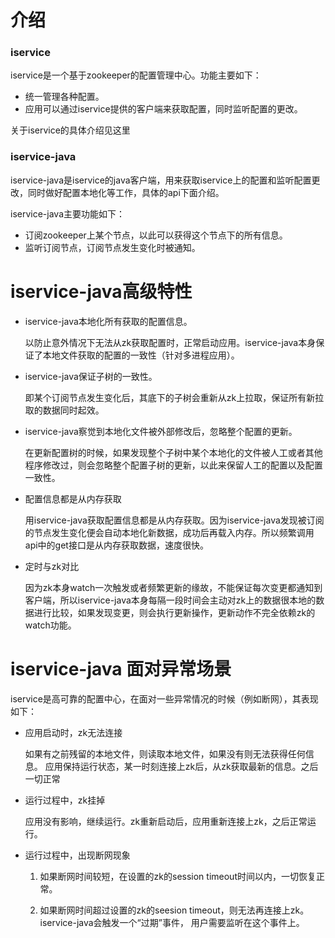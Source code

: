 # 介绍

### iservice

iservice是一个基于zookeeper的配置管理中心。功能主要如下：

* 统一管理各种配置。
* 应用可以通过iservice提供的客户端来获取配置，同时监听配置的更改。

关于iservice的具体介绍见这里

### iservice-java

iservice-java是iservice的java客户端，用来获取iservice上的配置和监听配置更改，同时做好配置本地化等工作，具体的api下面介绍。

iservice-java主要功能如下：

* 订阅zookeeper上某个节点，以此可以获得这个节点下的所有信息。
* 监听订阅节点，订阅节点发生变化时被通知。


# iservice-java高级特性

* iservice-java本地化所有获取的配置信息。
  
  以防止意外情况下无法从zk获取配置时，正常启动应用。iservice-java本身保证了本地文件获取的配置的一致性（针对多进程应用）。

* iservice-java保证子树的一致性。

  即某个订阅节点发生变化后，其底下的子树会重新从zk上拉取，保证所有新拉取的数据同时起效。
  
* iservice-java察觉到本地化文件被外部修改后，忽略整个配置的更新。

  在更新配置树的时候，如果发现整个子树中某个本地化的文件被人工或者其他程序修改过，则会忽略整个配置子树的更新，以此来保留人工的配置以及配置一致性。
  
* 配置信息都是从内存获取

  用iservice-java获取配置信息都是从内存获取。因为iservice-java发现被订阅的节点发生变化便会自动本地化新数据，成功后再载入内存。所以频繁调用api中的get接口是从内存获取数据，速度很快。
  
* 定时与zk对比

  因为zk本身watch一次触发或者频繁更新的缘故，不能保证每次变更都通知到客户端，所以iservice-java本身每隔一段时间会主动对zk上的数据很本地的数据进行比较，如果发现变更，则会执行更新操作，更新动作不完全依赖zk的watch功能。
  

# iservice-java 面对异常场景

iservice是高可靠的配置中心，在面对一些异常情况的时候（例如断网），其表现如下：

* 应用启动时，zk无法连接

  如果有之前残留的本地文件，则读取本地文件，如果没有则无法获得任何信息。 应用保持运行状态，某一时刻连接上zk后，从zk获取最新的信息。之后一切正常
  
* 运行过程中，zk挂掉

  应用没有影响，继续运行。zk重新启动后，应用重新连接上zk，之后正常运行。
  
* 运行过程中，出现断网现象

  1. 如果断网时间较短，在设置的zk的session timeout时间以内，一切恢复正常。

  2. 如果断网时间超过设置的zk的seesion timeout，则无法再连接上zk。iservice-java会触发一个“过期”事件， 用户需要监听在这个事件上。



